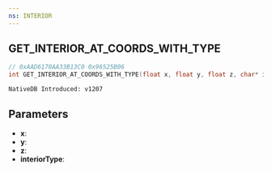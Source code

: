 ```yaml
---
ns: INTERIOR
---
```

## GET_INTERIOR_AT_COORDS_WITH_TYPE

```c
// 0xAAD6170AA33B13C0 0x96525B06
int GET_INTERIOR_AT_COORDS_WITH_TYPE(float x, float y, float z, char* interiorType);
```

```
NativeDB Introduced: v1207
```

## Parameters
* **x**:
* **y**:
* **z**:
* **interiorType**:
